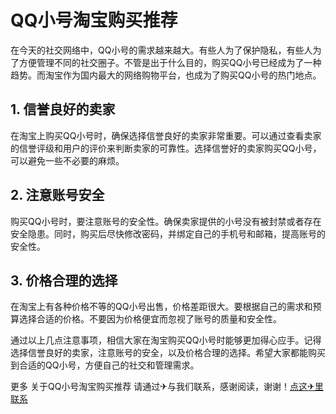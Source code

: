 # QQ小号淘宝购买推荐

在今天的社交网络中，QQ小号的需求越来越大。有些人为了保护隐私，有些人为了方便管理不同的社交圈子。不管是出于什么目的，购买QQ小号已经成为了一种趋势。而淘宝作为国内最大的网络购物平台，也成为了购买QQ小号的热门地点。

## 1. 信誉良好的卖家

在淘宝上购买QQ小号时，确保选择信誉良好的卖家非常重要。可以通过查看卖家的信誉评级和用户的评价来判断卖家的可靠性。选择信誉好的卖家购买QQ小号，可以避免一些不必要的麻烦。

## 2. 注意账号安全

购买QQ小号时，要注意账号的安全性。确保卖家提供的小号没有被封禁或者存在安全隐患。同时，购买后尽快修改密码，并绑定自己的手机号和邮箱，提高账号的安全性。

## 3. 价格合理的选择

在淘宝上有各种价格不等的QQ小号出售，价格差距很大。要根据自己的需求和预算选择合适的价格。不要因为价格便宜而忽视了账号的质量和安全性。

通过以上几点注意事项，相信大家在淘宝购买QQ小号时能够更加得心应手。记得选择信誉良好的卖家，注意账号的安全，以及价格合理的选择。希望大家都能购买到合适的QQ小号，方便自己的社交和管理需求。

更多 关于QQ小号淘宝购买推荐 请通过✈与我们联系，感谢阅读，谢谢！[点这✈里联系](https://c.k02.cc)
